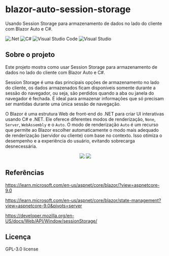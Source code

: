 # blazor-auto-session-storage
Usando Session Storage para armazenamento de dados no lado do cliente com Blazor Auto e C#.

![.Net](https://img.shields.io/badge/.NET-5C2D91?style=for-the-badge&logo=.net&logoColor=white)
![C#](https://img.shields.io/badge/c%23-%23239120.svg?style=for-the-badge&logo=c-sharp&logoColor=white)
![Visual Studio Code](https://img.shields.io/badge/Visual%20Studio%20Code-0078d7.svg?style=for-the-badge&logo=visual-studio-code&logoColor=white)
![Visual Studio](https://img.shields.io/badge/Visual%20Studio-5C2D91.svg?style=for-the-badge&logo=visual-studio&logoColor=white)

## Sobre o projeto
Este projeto mostra como usar Session Storage para armazenamento de dados no lado do cliente com Blazor Auto e C#.

Session Storage é uma das principais opções de armazenamento no lado do cliente, os dados armazenados ficam disponíveis somente durante a sessão do navegador, ou seja, são perdidos quando a aba ou janela do navegador é fechada. É ideal para armazenar informações que só precisam ser mantidas durante uma única sessão de navegação.

O Blazor é uma estrutura Web de front-end do .NET para criar UI interativas usando C# e .NET. Ele oferece diferentes modos de renderização, <code>None</code>, <code>Server</code>, <code>WebAssembly</code> e o <code>Auto</code>. O modo de renderização <code>Auto</code> é um recurso que permite ao Blazor escolher automaticamente o modo mais adequado de renderização (servidor ou cliente) com base no contexto. Isso otimiza o desempenho e a experiência do usuário, evitando sobrecarga desnecessária.

<div align="center">
    <img src="https://github.com/user-attachments/assets/9c048426-5d4e-4a36-be28-7c21630c1e85"</img>
    <img src="https://github.com/user-attachments/assets/fe8d7d99-e251-49ee-b325-52b4d65c44bc"</img>
</div>

## Referências
https://learn.microsoft.com/en-us/aspnet/core/blazor/?view=aspnetcore-9.0

https://learn.microsoft.com/en-us/aspnet/core/blazor/state-management?view=aspnetcore-9.0&pivots=server

https://developer.mozilla.org/en-US/docs/Web/API/Window/sessionStorage/

## Licença
GPL-3.0 license
